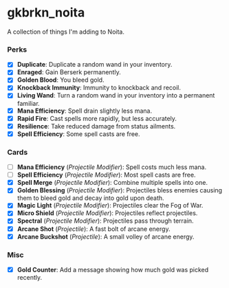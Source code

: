 # gkbrkn_noita
A collection of things I'm adding to Noita.

### Perks
- [x] **Duplicate**: Duplicate a random wand in your inventory.
- [x] **Enraged**: Gain Berserk permanently.
- [x] **Golden Blood**: You bleed gold.
- [x] **Knockback Immunity**: Immunity to knockback and recoil.
- [x] **Living Wand**: Turn a random wand in your inventory into a permanent familiar.
- [x] **Mana Efficiency**: Spell drain slightly less mana.
- [x] **Rapid Fire**: Cast spells more rapidly, but less accurately.
- [x] **Resilience**: Take reduced damage from status ailments.
- [x] **Spell Efficiency**: Some spell casts are free.

### Cards
- [ ] **Mana Efficiency** (*Projectile Modifier*): Spell costs much less mana.
- [ ] **Spell Efficiency** (*Projectile Modifier*): Most spell casts are free.
- [x] **Spell Merge** (*Projectile Modifier*): Combine multiple spells into one.
- [x] **Golden Blessing** (*Projectile Modifier*): Projectiles bless enemies causing them to bleed gold and decay into gold upon death.
- [x] **Magic Light** (*Projectile Modifier*): Projectiles clear the Fog of War.
- [x] **Micro Shield** (*Projectile Modifier*): Projectiles reflect projectiles.
- [x] **Spectral** (*Projectile Modifier*): Projectiles pass through terrain.
- [x] **Arcane Shot** (*Projectile*): A fast bolt of arcane energy.
- [x] **Arcane Buckshot** (*Projectile*): A small volley of arcane energy.

### Misc
- [x] **Gold Counter**: Add a message showing how much gold was picked recently.
